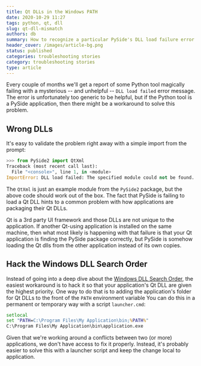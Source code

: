 ```yaml
---
title: Qt DLLs in the Windows PATH
date: 2020-10-29 11:27
tags: python, qt, dll
slug: qt-dll-mismatch
authors: db
summary: How to recognize a particular PySide's DLL load failure error in Windows.
header_cover: /images/article-bg.png
status: published
categories: troubleshooting stories
category: troubleshooting stories
type: article
---
```


Every couple of months we'll get a report of some Python tool magically failing with a mysterious -- and unhelpful -- `DLL load failed` error message.  The error is unfortunately too generic to be helpful, but if the Python tool is a PySide application, then there might be a workaround to solve this problem.

## Wrong DLLs

It's easy to validate the problem right away with a simple import from the prompt:

```python
>>> from PySide2 import QtXml
Traceback (most recent call last):
  File "<console>", line 1, in <module>
ImportError: DLL load failed: The specified module could not be found.
```

The `QtXml` is just an example module from the `PySide2` package, but the above code should work out of the box.  The fact that PySide is failing to load a Qt DLL hints to a common problem with how applications are packaging their Qt DLLs.

Qt is a 3rd party UI framework and those DLLs are not unique to the application.  If another Qt-using application is installed on the same machine, then what most likely is happening with that failure is that your Qt application is finding the PySide package correctly, but PySide is somehow loading the Qt dlls from the other application instead of its own copies.

## Hack the Windows DLL Search Order

Instead of going into a deep dive about the [Windows DLL Search Order], the easiest workaround is to hack it so that your application's Qt DLL are given the highest priority. One way to do that is to adding the application's folder for Qt DLLs to the front of the `PATH` environment variable  You can do this in a permanent or temporary way with a script `launcher.cmd`:

```cmd
setlocal
set "PATH=C:\Program Files\My Application\bin;%PATH%"
C:\Program Files\My Application\bin\application.exe
```

Given that we're working around a conflicts between two (or more) applications, we don't have access to fix it properly.  Instead, it's probably easier to solve this with a launcher script and keep the change local to application.

[Windows DLL Search Order]: https://docs.microsoft.com/en-us/windows/win32/dlls/dynamic-link-library-search-order
